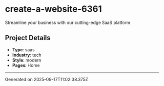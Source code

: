 # create-a-website-6361

Streamline your business with our cutting-edge SaaS platform

## Project Details

- **Type**: saas
- **Industry**: tech
- **Style**: modern
- **Pages**: Home

---
Generated on 2025-09-17T11:02:38.375Z
